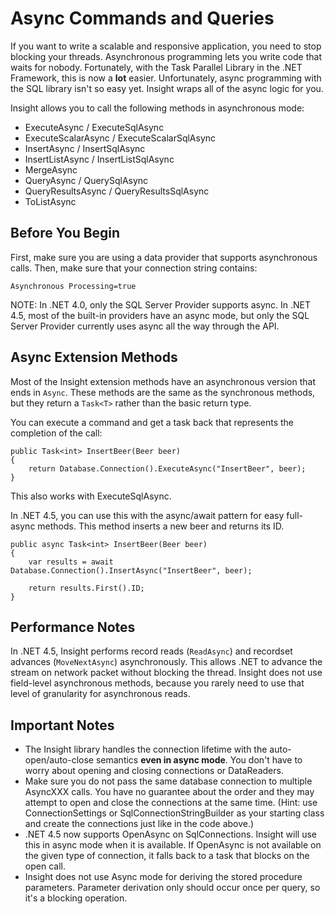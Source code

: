 # Async Commands and Queries #

If you want to write a scalable and responsive application, you need to stop blocking your threads. Asynchronous programming lets you write code that waits for nobody. Fortunately, with the Task Parallel Library in the .NET Framework, this is now a **lot** easier. Unfortunately, async programming with the SQL library isn't so easy yet. Insight wraps all of the async logic for you.

Insight allows you to call the following methods in asynchronous mode:

* ExecuteAsync / ExecuteSqlAsync
* ExecuteScalarAsync / ExecuteScalarSqlAsync
* InsertAsync / InsertSqlAsync
* InsertListAsync / InsertListSqlAsync
* MergeAsync
* QueryAsync / QuerySqlAsync
* QueryResultsAsync / QueryResultsSqlAsync
* ToListAsync

## Before You Begin ##
First, make sure you are using a data provider that supports asynchronous calls. Then, make sure that your connection string contains:

	Asynchronous Processing=true

NOTE: In .NET 4.0, only the SQL Server Provider supports async. In .NET 4.5, most of the built-in providers have an async mode, but only the SQL Server Provider currently uses async all the way through the API.

## Async Extension Methods ##
Most of the Insight extension methods have an asynchronous version that ends in `Async`. These methods are the same as the synchronous methods, but they return a `Task<T>` rather than the basic return type.

You can execute a command and get a task back that represents the completion of the call:

	public Task<int> InsertBeer(Beer beer)
	{
		return Database.Connection().ExecuteAsync("InsertBeer", beer);
	}

This also works with ExecuteSqlAsync.

In .NET 4.5, you can use this with the async/await pattern for easy full-async methods. This method inserts a new beer and returns its ID.

	public async Task<int> InsertBeer(Beer beer)
	{
		var results = await Database.Connection().InsertAsync("InsertBeer", beer);

		return results.First().ID;
	}

## Performance Notes ##

In .NET 4.5, Insight performs record reads (`ReadAsync`) and recordset advances (`MoveNextAsync`) asynchronously. This allows .NET to advance the stream on network packet without blocking the thread. Insight does not use field-level asynchronous methods, because you rarely need to use that level of granularity for asynchronous reads.

## Important Notes ##

* The Insight library handles the connection lifetime with the auto-open/auto-close semantics **even in async mode**. You don't have to worry about opening and closing connections or DataReaders.
* Make sure you do not pass the same database connection to multiple AsyncXXX calls. You have no guarantee about the order and they may attempt to open and close the connections at the same time. (Hint: use ConnectionSettings or SqlConnectionStringBuilder as your starting class and create the connections just like in the code above.)
* .NET 4.5 now supports OpenAsync on SqlConnections. Insight will use this in async mode when it is available. If OpenAsync is not available on the given type of connection, it falls back to a task that blocks on the open call.
* Insight does not use Async mode for deriving the stored procedure parameters. Parameter derivation only should occur once per query, so it's a blocking operation.